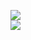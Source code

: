 [![](https://img.shields.io/badge/Made%20With-Github%20Spray-lightgrey.svg?style=for-the-badge&logo=github)](https://github.com/Annihil/github-spray#32378)  
[![](https://i.imgur.com/2DrTn0Z.gif)](https://github.com/Annihil/github-spray)